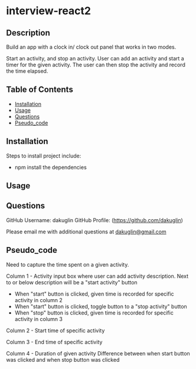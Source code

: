 # interview-react2

## Description

Build an app with a clock in/ clock out panel that works in two modes.

Start an activity, and stop an activity. User can add an activity and start a timer for the given activity. The user can then stop the activity and record the time elapsed.

## Table of Contents

- [Installation](#installation)
- [Usage](#usage)
- [Questions](#questions)
- [Pseudo_code](#pseudo_code)

## Installation

Steps to install project include:

- npm install the dependencies

## Usage

## Questions

GitHub Username: dakuglin
GitHub Profile: (https://github.com/dakuglin)

Please email me with additional questions at dakuglin@gmail.com

## Pseudo_code

Need to capture the time spent on a given activity.

Column 1 -
Activity input box where user can add activity description.
Next to or below description will be a "start activity" button

- When "start" button is clicked, given time is recorded for specific activity in column 2
- When "start" button is clicked, toggle button to a "stop activity" button
- When "stop" button is clicked, given time is recorded for specific activity in column 3

Column 2 -
Start time of specific activity

Column 3 -
End time of specific activity

Column 4 -
Duration of given activity
Difference between when start button was clicked and when stop button was clicked
